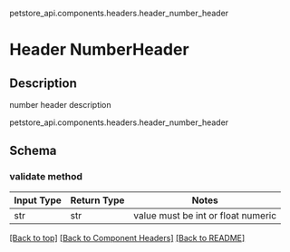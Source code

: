 petstore_api.components.headers.header_number_header
# Header NumberHeader

## Description
number header description

petstore_api.components.headers.header_number_header
## Schema

### validate method
Input Type | Return Type | Notes
------------ | ------------- | -------------
str | str | value must be int or float numeric

[[Back to top]](#top) [[Back to Component Headers]](../../../README.md#Component-Headers) [[Back to README]](../../../README.md)
